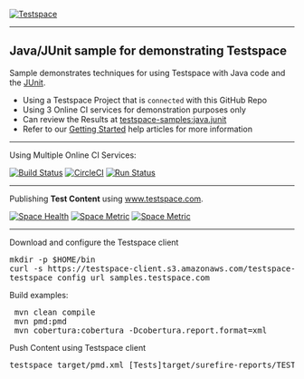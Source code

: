 [![Testspace](https://www.testspace.com/img/Testspace.png)](https://www.testspace.com)

***

## Java/JUnit sample for demonstrating Testspace

Sample demonstrates techniques for using Testspace with Java code and the [JUnit](http://junit.org/).
  * Using a Testspace Project that is `connected` with this GitHub Repo
  * Using 3 Online CI services for demonstration purposes only
  * Can review the Results at [testspace-samples:java.junit](https://samples.testspace.com/projects/testspace-samples:java.junit)  
  * Refer to our [Getting Started](https://help.testspace.com/getting-started) help articles for more information

***
Using Multiple Online CI Services:

[![Build Status](https://travis-ci.org/testspace-samples/java.junit.svg?branch=master)](https://travis-ci.org/testspace-samples/java.junit)
[![CircleCI](https://circleci.com/gh/testspace-samples/java.junit.svg?style=svg)](https://circleci.com/gh/testspace-samples/java.junit)
[![Run Status](https://api.shippable.com/projects/5722082e2a8192902e1e3e96/badge?branch=master)](https://app.shippable.com/projects/5722082e2a8192902e1e3e96)

***
Publishing **Test Content** using www.testspace.com.

[![Space Health](https://samples.testspace.com/spaces/816/badge?token=fcc8e5d8cc3c4be1e51436d66b221b28ca53cfed)](https://samples.testspace.com/spaces/816 "Test Cases")
[![Space Metric](https://samples.testspace.com/spaces/816/metrics/790/badge?token=fbb017e5c373db88c2c1abc34a7f399166c7f8dc)](https://samples.testspace.com/spaces/816/schema/Code%20Coverage "Code Coverage (lines)")
[![Space Metric](https://samples.testspace.com/spaces/816/metrics/792/badge?token=ef2d78a844e4c40517f6209d0db0c179db05473c)](https://samples.testspace.com/spaces/816/schema/Static%20Analysis "Static Analysis (issues)")

***

Download and configure the Testspace client 

<pre>
mkdir -p $HOME/bin
curl -s https://testspace-client.s3.amazonaws.com/testspace-linux.tgz | tar -zxvf- -C $HOME/bin
testspace config url samples.testspace.com
</pre>


Build examples:

<pre>
 mvn clean compile
 mvn pmd:pmd 
 mvn cobertura:cobertura -Dcobertura.report.format=xml
</pre>

Push Content using Testspace client 

<pre>
testspace target/pmd.xml [Tests]target/surefire-reports/TEST*.xml target/site/cobertura/coverage.xml
</pre> 